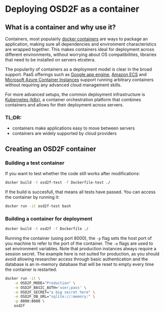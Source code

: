 # Deploying OSD2F as a container

## What is a container and why use it?

Containers, most populairly [docker containers](https://www.docker.com/resources/what-container) are ways
to package an application, making sure all dependencies and environment characteristics are wrapped
together. This makes containers ideal for deployment across different environments, without worrying
about OS compatibilities, libraries that need to be installed on servers etcetera. 

The popularity of containers as a deployment model is clear in the broad support. PaaS offerings such
as [Google app engine](https://cloud.google.com/appengine/docs/flexible), [Amazon ECS](https://aws.amazon.com/ecs/) 
and [Microsoft Azure Container Instances](https://docs.microsoft.com/en-us/azure/container-instances/container-instances-quickstart)
support running arbitrary containers without requiring any advanced cloud management skills.

For more advanced setups, the common deployment infrastructure is [Kubernetes (k8s)](https://kubernetes.io/), a container orchestration platform that combines containers and allows for their deployment across
servers. 

### TL;DR: 
* containers make applications easy to move between servers
* containers are widely supported by cloud providers

## Creating an OSD2F container

### Building a test container

If you want to test whether the code still works after modifications:

```bash
docker build -t osd2f-test -f Dockerfile-test ./
```
If the build is succesfull, that means all tests have passed.
You can access the container by running it:

```bash
docker run -it osd2f-test bash
```

### Building a container for deployment

```bash
docker build -t osd2f -f Dockerfile ./ 
```

Running the container (using port 8000), the `-p` flag sets the host port of you machine to refer to the port of the container. The `-e` flags are used to set environment variables. Note that production instances
always require a session secret. The example here is not suited for production, as you should avoid allowing researcher access through basic authentication and the database is an in-memory database that
will be reset to empty every time the container is restarted. 

```bash
docker run -it \
    -e OSD2F_MODE="Production" \
    -e OSD2F_BASIC_AUTH='user;pass' \
    -e OSD2F_SECRET="a big secret here" \
    -e OSD2F_DB_URL="sqlite://:memory:" \
    -p 8000:8000 \
    osd2f
```



